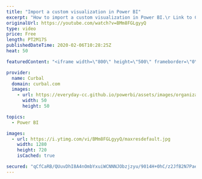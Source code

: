 ```yaml
---
title: "Import a custom visualization in Power BI"
excerpt: "How to import a custom visualization in Power BI.\r Link to Custom Visualization Gallery:https://app.powerbi.com/visuals/\r Link to how to remove a custom visualization:https://www.youtube.com/watch?v=K0I1EDbrW9M   Looking for a download file? Go to our Download Center: https://curbal.com/donwload-center"
originalUrl: https://youtube.com/watch?v=BMm8FGLgyyQ
type: video
price: Free
length: PT2M17S
publishedDateTime: 2020-02-06T10:28:25Z
heat: 50

featuredContent: "<iframe width=\"800\" height=\"500\" frameborder=\"0\" src=\"https://www.youtube.com/embed/BMm8FGLgyyQ\" allow=\"accelerometer; autoplay; encrypted-media; gyroscope; picture-in-picture\" allowfullscreen></iframe>"

provider:
  name: Curbal
  domain: curbal.com
  images:
    - url: https://everyday-cc.github.io/powerbi/assets/images/organizations/curbal.com-50x50.jpg
      width: 50
      height: 50

topics:
  - Power BI

images:
  - url: https://i.ytimg.com/vi/BMm8FGLgyyQ/maxresdefault.jpg
    width: 1280
    height: 720
    isCached: true

secured: "qCfCaRB/QUuvDhI8A4nOmbYxuiWCNNNJObzjzyu/9014H+0hC/z2JfB2N7Pae9TtY71p9h8B5wo4AUhExKzU2asHzJpil9oseYbHEwC0UfRPzkGdHRJfSP6/GeXS8quv+4IFoqz3iu7LiSChmV1PHA0PX3+f1lBHqPEahEU3xz2LEngOcbmpt8Iqd2SRh4YI6S3Jn/llNRtoKI/gDAz81f3uIPlCHGaqWltr3/zM4qQlE2U8BG+vYEZCq3DTbR0TU0wG+4ngB5Y0+0ngJ22FkT4i7tn9hV0sZtfCqDYgLe1ujgvBYrluoBVOtvc95IxAqAC5Z0RalW65+HrVjUawb1S63hSR3JYgN/GxhuXSLC7Zh7KfMOselqQHrYcTTLMwO/g2yXNOiI3lasfTBdjmJtrh+pwdZ9uhT7lnVClkSs4=;xibIFN1UViX6IT0pj8pQHA=="
---
```


